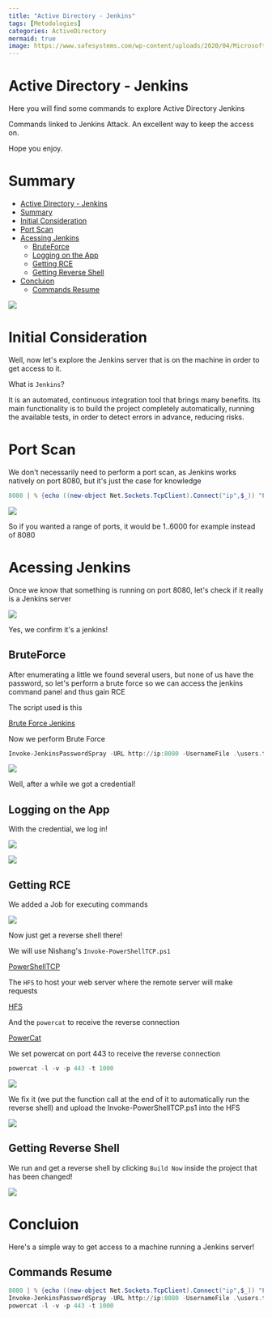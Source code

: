 ```yaml
---
title: "Active Directory - Jenkins"
tags: [Metodologies]
categories: ActiveDirectory
mermaid: true
image: https://www.safesystems.com/wp-content/uploads/2020/04/Microsofts-LDAP-Security-Update-and-the-Impact-on-Financial-Institutions-Today-Header-Blog-Image.png
---
```


# Active Directory - Jenkins

Here you will find some commands to explore Active Directory Jenkins

Commands linked to Jenkins Attack. An excellent way to keep the access on.

Hope you enjoy.

# Summary

- [Active Directory - Jenkins](#active-directory---jenkins)
- [Summary](#summary)
- [Initial Consideration](#initial-consideration)
- [Port Scan](#port-scan)
- [Acessing Jenkins](#acessing-jenkins)
  - [BruteForce](#bruteforce)
  - [Logging on the App](#logging-on-the-app)
  - [Getting RCE](#getting-rce)
  - [Getting Reverse Shell](#getting-reverse-shell)
- [Concluion](#concluion)
  - [Commands Resume](#commands-resume)

![](https://0x4rt3mis.github.io/assets/img/active-enum/jenkins.png)

# Initial Consideration

Well, now let's explore the Jenkins server that is on the machine in order to get access to it.

What is `Jenkins`?

It is an automated, continuous integration tool that brings many benefits. Its main functionality is to build the project completely automatically, running the available tests, in order to detect errors in advance, reducing risks.

# Port Scan

We don't necessarily need to perform a port scan, as Jenkins works natively on port 8080, but it's just the case for knowledge

```ps1
8080 | % {echo ((new-object Net.Sockets.TcpClient).Connect("ip",$_)) "Port $_ is open!"} 2>$null
```

![](https://0x4rt3mis.github.io/assets/img/active-enum/jenkins1.png)

So if you wanted a range of ports, it would be 1..6000 for example instead of 8080

# Acessing Jenkins

Once we know that something is running on port 8080, let's check if it really is a Jenkins server

![](https://0x4rt3mis.github.io/assets/img/active-enum/jenkins2.png)

Yes, we confirm it's a jenkins!

## BruteForce

After enumerating a little we found several users, but none of us have the password, so let's perform a brute force so we can access the jenkins command panel and thus gain RCE

The script used is this

[Brute Force Jenkins](https://github.com/chryzsh/JenkinsPasswordSpray)

Now we perform Brute Force

```ps1
Invoke-JenkinsPasswordSpray -URL http://ip:8080 -UsernameFile .\users.txt -PasswordFile .\10k-worst-passwords.txt -ContinueOnSuccess $true -Force -Outfile .\sprayed-jenkins.txt
```

![](https://0x4rt3mis.github.io/assets/img/active-enum/jenkins3.png)

Well, after a while we got a credential!

## Logging on the App

With the credential, we log in!

![](https://0x4rt3mis.github.io/assets/img/active-enum/jenkins4.png)

![](https://0x4rt3mis.github.io/assets/img/active-enum/jenkins5.png)

## Getting RCE

We added a Job for executing commands

![](https://0x4rt3mis.github.io/assets/img/active-enum/jenkins6.png)

Now just get a reverse shell there!

We will use Nishang's `Invoke-PowerShellTCP.ps1`

[PowerShellTCP](https://github.com/samratashok/nishang/blob/master/Shells/Invoke-PowerShellTcp.ps1)

The `HFS` to host your web server where the remote server will make requests

[HFS](https://www.rejetto.com/hfs/)

And the `powercat` to receive the reverse connection

[PowerCat](https://github.com/besimorhino/powercat/blob/master/powercat.ps1)

We set powercat on port 443 to receive the reverse connection

```ps1
powercat -l -v -p 443 -t 1000
```

![](https://0x4rt3mis.github.io/assets/img/active-enum/rev.png)

We fix it (we put the function call at the end of it to automatically run the reverse shell) and upload the Invoke-PowerShellTCP.ps1 into the HFS

![](https://0x4rt3mis.github.io/assets/img/active-enum/rev1.png)

## Getting Reverse Shell

We run and get a reverse shell by clicking `Build Now` inside the project that has been changed!

![](https://0x4rt3mis.github.io/assets/img/active-enum/jenkins7.png)

# Concluion

Here's a simple way to get access to a machine running a Jenkins server!

## Commands Resume

```ps1
8080 | % {echo ((new-object Net.Sockets.TcpClient).Connect("ip",$_)) "Port $_ is open!"} 2>$null
Invoke-JenkinsPasswordSpray -URL http://ip:8080 -UsernameFile .\users.txt -PasswordFile .\10k-worst-passwords.txt -ContinueOnSuccess $true -Force -Outfile .\sprayed-jenkins.txt
powercat -l -v -p 443 -t 1000
```